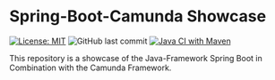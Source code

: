 # Spring-Boot-Camunda Showcase

[![License: MIT](https://img.shields.io/badge/License-MIT-yellow.svg)](https://opensource.org/licenses/MIT)
![GitHub last commit](https://img.shields.io/github/last-commit/BlueIronGirl/camunda-spring-showcase)
[![Java CI with Maven](https://github.com/BlueIronGirl/camunda-spring-showcase/actions/workflows/maven-build.yml/badge.svg?branch=main)](https://github.com/BlueIronGirl/shopping-list-backend/actions/workflows/maven-build.yml)

This repository is a showcase of the Java-Framework Spring Boot in Combination with the Camunda Framework.
